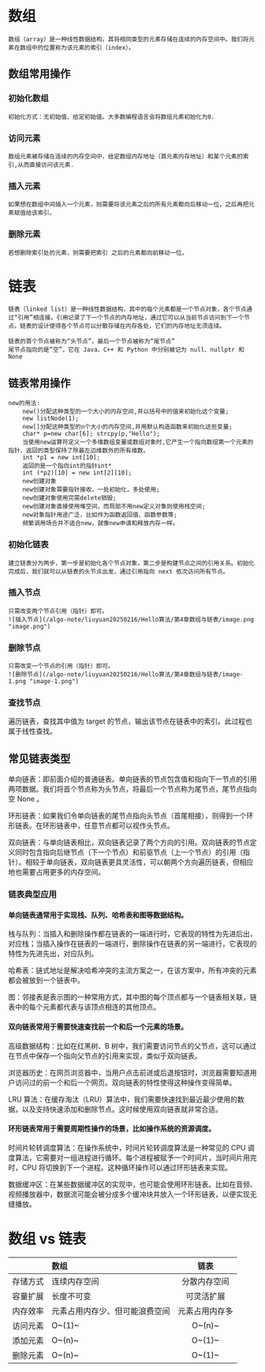 # 数组
    数组（array）是一种线性数据结构，其将相同类型的元素存储在连续的内存空间中。我们将元素在数组中的位置称为该元素的索引（index）。

## 数组常用操作

### 初始化数组
    初始化方式：无初始值、给定初始值。大多数编程语言会将数组元素初始化为0.

### 访问元素
    数组元素被存储在连续的内存空间中，给定数组内存地址（首元素内存地址）和某个元素的索引,从而直接访问该元素.

### 插入元素
    如果想在数组中间插入一个元素，则需要将该元素之后的所有元素都向后移动一位，之后再把元素赋值给该索引。

### 删除元素
    若想删除索引处的元素，则需要把索引 之后的元素都向前移动一位。

# 链表
    链表（linked list）是一种线性数据结构，其中的每个元素都是一个节点对象，各个节点通过“引用”相连接。引用记录了下一个节点的内存地址，通过它可以从当前节点访问到下一个节点。链表的设计使得各个节点可以分散存储在内存各处，它们的内存地址无须连续。  
    
    链表的首个节点被称为“头节点”，最后一个节点被称为“尾节点”  
    尾节点指向的是“空”，它在 Java、C++ 和 Python 中分别被记为 null、nullptr 和 None  
    
## 链表常用操作

    new的用法:  
        new()分配这种类型的一个大小的内存空间,并以括号中的值来初始化这个变量;  
        new listNode(1);  
        new[]分配这种类型的n个大小的内存空间,并用默认构造函数来初始化这些变量;  
        char* p=new char[6]; strcpy(p,"Hello");  
        当使用new运算符定义一个多维数组变量或数组对象时,它产生一个指向数组第一个元素的指针，返回的类型保持了除最左边维数外的所有维数。  
        int *p1 = new int[10];  
        返回的是一个指向int的指针int*  
        int (*p2)[10] = new int[2][10];  
        new创建对象  
        new创建对象需要指针接收，一处初始化，多处使用;  
        new创建对象使用完需delete销毁;  
        new创建对象直接使用堆空间，而局部不用new定义对象则使用栈空间;  
        new对象指针用途广泛，比如作为函数返回值、函数参数等;  
        频繁调用场合并不适合new，就像new申请和释放内存一样。  
        
### 初始化链表
    建立链表分为两步，第一步是初始化各个节点对象，第二步是构建节点之间的引用关系。初始化完成后，我们就可以从链表的头节点出发，通过引用指向 next 依次访问所有节点。

### 插入节点
    只需改变两个节点引用（指针）即可。  
    ![插入节点](/algo-note/liuyuan20250216/Hello算法/第4章数组与链表/image.png "image.png")  

### 删除节点
    只需改变一个节点的引用（指针）即可。  
    ![删除节点](/algo-note/liuyuan20250216/Hello算法/第4章数组与链表/image-1.png "image-1.png")  

### 查找节点
遍历链表，查找其中值为 target 的节点，输出该节点在链表中的索引。此过程也属于线性查找。

## 常见链表类型
单向链表：即前面介绍的普通链表。单向链表的节点包含值和指向下一节点的引用两项数据。我们将首个节点称为头节点，将最后一个节点称为尾节点，尾节点指向空 None 。

环形链表：如果我们令单向链表的尾节点指向头节点（首尾相接），则得到一个环形链表。在环形链表中，任意节点都可以视作头节点。

双向链表：与单向链表相比，双向链表记录了两个方向的引用。双向链表的节点定义同时包含指向后继节点（下一个节点）和前驱节点（上一个节点）的引用（指针）。相较于单向链表，双向链表更具灵活性，可以朝两个方向遍历链表，但相应地也需要占用更多的内存空间。

### 链表典型应用

#### 单向链表通常用于实现栈、队列、哈希表和图等数据结构。

栈与队列：当插入和删除操作都在链表的一端进行时，它表现的特性为先进后出，对应栈；当插入操作在链表的一端进行，删除操作在链表的另一端进行，它表现的特性为先进先出，对应队列。

哈希表：链式地址是解决哈希冲突的主流方案之一，在该方案中，所有冲突的元素都会被放到一个链表中。

图：邻接表是表示图的一种常用方式，其中图的每个顶点都与一个链表相关联，链表中的每个元素都代表与该顶点相连的其他顶点。

#### 双向链表常用于需要快速查找前一个和后一个元素的场景。
高级数据结构：比如在红黑树、B 树中，我们需要访问节点的父节点，这可以通过在节点中保存一个指向父节点的引用来实现，类似于双向链表。

浏览器历史：在网页浏览器中，当用户点击前进或后退按钮时，浏览器需要知道用户访问过的前一个和后一个网页。双向链表的特性使得这种操作变得简单。

LRU 算法：在缓存淘汰（LRU）算法中，我们需要快速找到最近最少使用的数据，以及支持快速添加和删除节点。这时候使用双向链表就非常合适。

#### 环形链表常用于需要周期性操作的场景，比如操作系统的资源调度。
时间片轮转调度算法：在操作系统中，时间片轮转调度算法是一种常见的 CPU 调度算法，它需要对一组进程进行循环。每个进程被赋予一个时间片，当时间片用完时，CPU 将切换到下一个进程。这种循环操作可以通过环形链表来实现。

数据缓冲区：在某些数据缓冲区的实现中，也可能会使用环形链表。比如在音频、视频播放器中，数据流可能会被分成多个缓冲块并放入一个环形链表，以便实现无缝播放。

# 数组 vs 链表
  |      |  数组  |  链表  |
  |:--------|:--------|:--------:|
  |  存储方式 | 连续内存空间 | 分散内存空间 |
  |  容量扩展 | 长度不可变 | 可灵活扩展 |
  |  内存效率 | 元素占用内存少、但可能浪费空间 | 元素占用内存多 |
  |  访问元素 | O~(1)~ | O~(n)~ |
  |  添加元素 | O~(n)~ | O~(1)~ |
  |  删除元素 | O~(n)~ | O~(1)~ |
